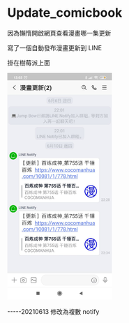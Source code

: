 # Update_comicbook

因為懶惰開啟網頁查看漫畫哪一集更新

寫了一個自動發布漫畫更新到 LINE 

掛在樹莓派上面

<img src="https://github.com/Jump-Bow/Update_comicbook/blob/main/comicbook_update.jpg" width="240">


-----20210613
修改為複數 notify 
